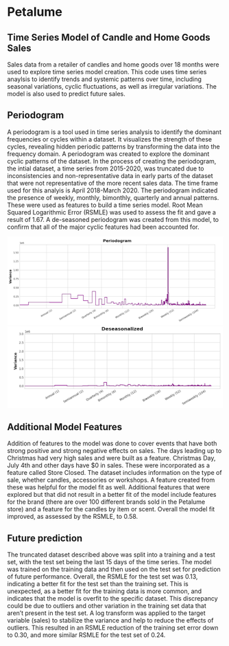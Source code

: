 # Petalume
## Time Series Model of Candle and Home Goods Sales
Sales data from a retailer of candles and home goods over 18 months were used to explore time series model creation. This code uses time series anaylsis to identify trends and systemic patterns over time, including seasonal variations, cyclic fluctuations, as well as irregular variations. The model is also used to predict future sales.
## Periodogram
A periodogram is a tool used in time series analysis to identify the dominant frequencies or cycles within a dataset. It visualizes the strength of these cycles, revealing hidden periodic patterns by transforming the data into the frequency domain. A periodogram was created to explore the dominant cyclic patterns of the dataset. In the process of creating the periodogram, the intial dataset, a time series from 2015-2020, was truncated due to inconsistencies and non-representative data in early parts of the dataset that were not representative of the more recent sales data. The time frame used for this analyis is April 2018-March 2020. The periodogram indicated the presence of weekly, monthly, bimonthly, quarterly and annual patterns. These were used as features to build a time series model. Root Mean Squared Logarithmic Error (RSMLE) was used to assess the fit and gave a result of 1.67. A de-seasoned periodogram was created from this model, to confirm that all of the major cyclic features had been accounted for.

![Periodogram visualization shoiwng sales data trends](images/periodogram.png)
![Deseasoned periodogram](images/deseason.png)
## Additional Model Features
Addition of features to the model was done to cover events that have both strong positive and strong negative effects on sales. The days leading up to Christmas had very high sales and were built as a feature. Christmas Day,  July 4th and other days have $0 in sales. These were incorporated as a feature called Store Closed. The dataset includes information on the type of sale, whether candles, accessories or workshops. A feature created from these was helpful for the model fit as well. Additional features that were explored but that did not result in a better fit of the model include features for the brand (there are over 100 different brands sold in the Petalume store) and a feature for the candles by item or scent. Overall the model fit improved, as assessed by the RSMLE, to 0.58.
## Future prediction
The truncated dataset described above was split into a training and a test set, with the test set being the last 15 days of the time series. The model was trained on the training data and then used on the test set for prediction of future performance. Overall, the RSMLE for the test set was 0.13, indicating a better fit for the test set than the training set. This is unexpected, as a better fit for the training data is more common, and indicates that the model is overfit to the specific dataset. This discrepancy could be due to outliers and other variation in the training set data that aren’t present in the test set. A log transform was applied to the target variable (sales) to stabilize the variance and help to reduce the effects of outliers. This resulted in an RSMLE reduction of the training set error down to 0.30, and more similar RSMLE for the test set of 0.24.


